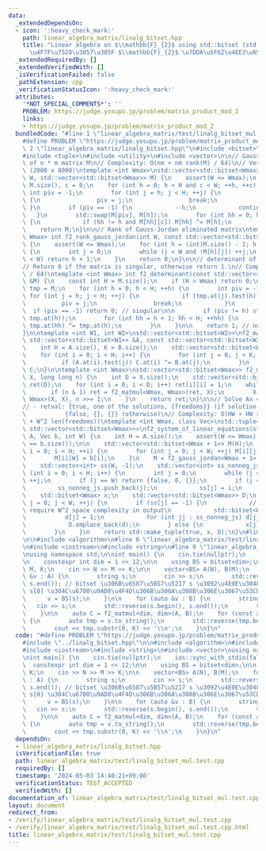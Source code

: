 ```yaml
---
data:
  _extendedDependsOn:
  - icon: ':heavy_check_mark:'
    path: linear_algebra_matrix/linalg_bitset.hpp
    title: "Linear algebra on $\\mathbb{F}_{2}$ using std::bitset (std::bitset \u3092\
      \u4F7F\u7528\u3057\u305F $\\mathbb{F}_{2}$ \u7DDA\u5F62\u4EE3\u6570)"
  _extendedRequiredBy: []
  _extendedVerifiedWith: []
  _isVerificationFailed: false
  _pathExtension: cpp
  _verificationStatusIcon: ':heavy_check_mark:'
  attributes:
    '*NOT_SPECIAL_COMMENTS*': ''
    PROBLEM: https://judge.yosupo.jp/problem/matrix_product_mod_2
    links:
    - https://judge.yosupo.jp/problem/matrix_product_mod_2
  bundledCode: "#line 1 \"linear_algebra_matrix/test/linalg_bitset_mul.test.cpp\"\n\
    #define PROBLEM \"https://judge.yosupo.jp/problem/matrix_product_mod_2\"\n#line\
    \ 2 \"linear_algebra_matrix/linalg_bitset.hpp\"\n#include <bitset>\n#include <cassert>\n\
    #include <tuple>\n#include <utility>\n#include <vector>\n\n// Gauss-Jordan elimination\
    \ of n * m matrix M\n// Complexity: O(nm + nm rank(M) / 64)\n// Verified: abc276_h\
    \ (2000 x 8000)\ntemplate <int Wmax>\nstd::vector<std::bitset<Wmax>> f2_gauss_jordan(int\
    \ W, std::vector<std::bitset<Wmax>> M) {\n    assert(W <= Wmax);\n    int H =\
    \ M.size(), c = 0;\n    for (int h = 0; h < H and c < W; ++h, ++c) {\n       \
    \ int piv = -1;\n        for (int j = h; j < H; ++j) {\n            if (M[j][c])\
    \ {\n                piv = j;\n                break;\n            }\n       \
    \ }\n        if (piv == -1) {\n            --h;\n            continue;\n     \
    \   }\n        std::swap(M[piv], M[h]);\n        for (int hh = 0; hh < H; ++hh)\
    \ {\n            if (hh != h and M[hh][c]) M[hh] ^= M[h];\n        }\n    }\n\
    \    return M;\n}\n\n// Rank of Gauss-Jordan eliminated matrix\ntemplate <int\
    \ Wmax> int f2_rank_gauss_jordan(int W, const std::vector<std::bitset<Wmax>> &M)\
    \ {\n    assert(W <= Wmax);\n    for (int h = (int)M.size() - 1; h >= 0; h--)\
    \ {\n        int j = 0;\n        while (j < W and !M[h][j]) ++j;\n        if (j\
    \ < W) return h + 1;\n    }\n    return 0;\n}\n\n// determinant of F2 matrix.\n\
    // Return 0 if the matrix is singular, otherwise return 1.\n// Complexity: O(W^3\
    \ / 64)\ntemplate <int Wmax> int f2_determinant(const std::vector<std::bitset<Wmax>>\
    \ &M) {\n    const int H = M.size();\n    if (H > Wmax) return 0;\n\n    auto\
    \ tmp = M;\n    for (int h = 0; h < H; ++h) {\n        int piv = -1;\n       \
    \ for (int j = h; j < H; ++j) {\n            if (tmp.at(j).test(h)) {\n      \
    \          piv = j;\n                break;\n            }\n        }\n      \
    \  if (piv == -1) return 0; // singular\n\n        if (piv != h) std::swap(tmp.at(piv),\
    \ tmp.at(h));\n        for (int hh = h + 1; hh < H; ++hh) {\n            if (tmp.at(hh).test(h))\
    \ tmp.at(hh) ^= tmp.at(h);\n        }\n    }\n\n    return 1; // nonsingular\n\
    }\n\ntemplate <int W1, int W2>\nstd::vector<std::bitset<W2>>\nf2_matmul(const\
    \ std::vector<std::bitset<W1>> &A, const std::vector<std::bitset<W2>> &B) {\n\
    \    int H = A.size(), K = B.size();\n    std::vector<std::bitset<W2>> C(H);\n\
    \    for (int i = 0; i < H; i++) {\n        for (int j = 0; j < K; j++) {\n  \
    \          if (A.at(i).test(j)) C.at(i) ^= B.at(j);\n        }\n    }\n    return\
    \ C;\n}\n\ntemplate <int Wmax>\nstd::vector<std::bitset<Wmax>> f2_matpower(std::vector<std::bitset<Wmax>>\
    \ X, long long n) {\n    int D = X.size();\n    std::vector<std::bitset<Wmax>>\
    \ ret(D);\n    for (int i = 0; i < D; i++) ret[i][i] = 1;\n    while (n) {\n \
    \       if (n & 1) ret = f2_matmul<Wmax, Wmax>(ret, X);\n        X = f2_matmul<Wmax,\
    \ Wmax>(X, X), n >>= 1;\n    }\n    return ret;\n}\n\n// Solve Ax = b on F_2\n\
    // - retval: {true, one of the solutions, {freedoms}} (if solution exists)\n//\
    \           {false, {}, {}} (otherwise)\n// Complexity: O(HW + HW rank(A) / 64\
    \ + W^2 len(freedoms))\ntemplate <int Wmax, class Vec>\nstd::tuple<bool, std::bitset<Wmax>,\
    \ std::vector<std::bitset<Wmax>>>\nf2_system_of_linear_equations(std::vector<std::bitset<Wmax>>\
    \ A, Vec b, int W) {\n    int H = A.size();\n    assert(W <= Wmax);\n    assert(A.size()\
    \ == b.size());\n\n    std::vector<std::bitset<Wmax + 1>> M(H);\n    for (int\
    \ i = 0; i < H; ++i) {\n        for (int j = 0; j < W; ++j) M[i][j] = A[i][j];\n\
    \        M[i][W] = b[i];\n    }\n    M = f2_gauss_jordan<Wmax + 1>(W + 1, M);\n\
    \    std::vector<int> ss(W, -1);\n    std::vector<int> ss_nonneg_js;\n    for\
    \ (int i = 0; i < H; i++) {\n        int j = 0;\n        while (j <= W and !M[i][j])\
    \ ++j;\n        if (j == W) return {false, 0, {}};\n        if (j < W) {\n   \
    \         ss_nonneg_js.push_back(j);\n            ss[j] = i;\n        }\n    }\n\
    \    std::bitset<Wmax> x;\n    std::vector<std::bitset<Wmax>> D;\n    for (int\
    \ j = 0; j < W; ++j) {\n        if (ss[j] == -1) {\n            // This part may\
    \ require W^2 space complexity in output\n            std::bitset<Wmax> d;\n \
    \           d[j] = 1;\n            for (int jj : ss_nonneg_js) d[jj] = M[ss[jj]][j];\n\
    \            D.emplace_back(d);\n        } else {\n            x[j] = M[ss[j]][W];\n\
    \        }\n    }\n    return std::make_tuple(true, x, D);\n}\n#line 3 \"linear_algebra_matrix/test/linalg_bitset_mul.test.cpp\"\
    \n\n#include <algorithm>\n#line 6 \"linear_algebra_matrix/test/linalg_bitset_mul.test.cpp\"\
    \n#include <iostream>\n#include <string>\n#line 9 \"linear_algebra_matrix/test/linalg_bitset_mul.test.cpp\"\
    \nusing namespace std;\n\nint main() {\n    cin.tie(nullptr);\n    ios::sync_with_stdio(false);\n\
    \n    constexpr int dim = 1 << 12;\n\n    using BS = bitset<dim>;\n\n    int N,\
    \ M, K;\n    cin >> N >> M >> K;\n\n    vector<BS> A(N), B(M);\n    for (auto\
    \ &v : A) {\n        string s;\n        cin >> s;\n        std::reverse(s.begin(),\
    \ s.end()); // bitset \u306B\u6587\u5B57\u5217 s \u3092\u4E0E\u3048\u308B\u3068\
    \ s[0] \u304C\u6700\u9AD8\u4F4D\u306B\u306A\u308B\u306E\u3067\u53CD\u8EE2\n  \
    \      v = BS(s);\n    }\n\n    for (auto &v : B) {\n        string s;\n     \
    \   cin >> s;\n        std::reverse(s.begin(), s.end());\n        v = BS(s);\n\
    \    }\n\n    auto C = f2_matmul<dim, dim>(A, B);\n    for (const auto &v : C)\
    \ {\n        auto tmp = v.to_string();\n        std::reverse(tmp.begin(), tmp.end());\n\
    \        cout << tmp.substr(0, K) << '\\n';\n    }\n}\n"
  code: "#define PROBLEM \"https://judge.yosupo.jp/problem/matrix_product_mod_2\"\n\
    #include \"../linalg_bitset.hpp\"\n\n#include <algorithm>\n#include <bitset>\n\
    #include <iostream>\n#include <string>\n#include <vector>\nusing namespace std;\n\
    \nint main() {\n    cin.tie(nullptr);\n    ios::sync_with_stdio(false);\n\n  \
    \  constexpr int dim = 1 << 12;\n\n    using BS = bitset<dim>;\n\n    int N, M,\
    \ K;\n    cin >> N >> M >> K;\n\n    vector<BS> A(N), B(M);\n    for (auto &v\
    \ : A) {\n        string s;\n        cin >> s;\n        std::reverse(s.begin(),\
    \ s.end()); // bitset \u306B\u6587\u5B57\u5217 s \u3092\u4E0E\u3048\u308B\u3068\
    \ s[0] \u304C\u6700\u9AD8\u4F4D\u306B\u306A\u308B\u306E\u3067\u53CD\u8EE2\n  \
    \      v = BS(s);\n    }\n\n    for (auto &v : B) {\n        string s;\n     \
    \   cin >> s;\n        std::reverse(s.begin(), s.end());\n        v = BS(s);\n\
    \    }\n\n    auto C = f2_matmul<dim, dim>(A, B);\n    for (const auto &v : C)\
    \ {\n        auto tmp = v.to_string();\n        std::reverse(tmp.begin(), tmp.end());\n\
    \        cout << tmp.substr(0, K) << '\\n';\n    }\n}\n"
  dependsOn:
  - linear_algebra_matrix/linalg_bitset.hpp
  isVerificationFile: true
  path: linear_algebra_matrix/test/linalg_bitset_mul.test.cpp
  requiredBy: []
  timestamp: '2024-05-03 14:40:21+09:00'
  verificationStatus: TEST_ACCEPTED
  verifiedWith: []
documentation_of: linear_algebra_matrix/test/linalg_bitset_mul.test.cpp
layout: document
redirect_from:
- /verify/linear_algebra_matrix/test/linalg_bitset_mul.test.cpp
- /verify/linear_algebra_matrix/test/linalg_bitset_mul.test.cpp.html
title: linear_algebra_matrix/test/linalg_bitset_mul.test.cpp
---
```

